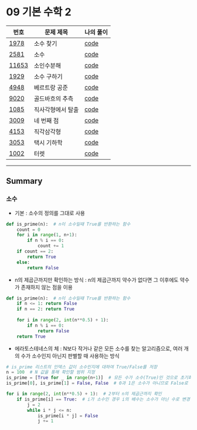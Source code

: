 # 09 기본 수학 2

|번호|문제 제목|나의 풀이|
|---|---|---|
[1978](https://www.acmicpc.net/problem/1978)|소수 찾기|[code](01_1978.py)
[2581](https://www.acmicpc.net/problem/2581)|소수|[code](02_2581.py)
[11653](https://www.acmicpc.net/problem/11653)|소인수분해|[code](03_11653.py)
[1929](https://www.acmicpc.net/problem/1929)|소수 구하기|[code](04_1929.py)
[4948](https://www.acmicpc.net/problem/4948)|베르트랑 공준|[code](05_4948.py)
[9020](https://www.acmicpc.net/problem/9020)|골드바흐의 추측|[code](06_9020.py)
[1085](https://www.acmicpc.net/problem/1085)|직사각형에서 탈출|[code](07_1085.py)
[3009](https://www.acmicpc.net/problem/3009)|네 번째 점|[code](08_3009.py)
[4153](https://www.acmicpc.net/problem/4153)|직각삼각형|[code](09_4153.py)
[3053](https://www.acmicpc.net/problem/3053)|택시 기하학|[code](10_3053.py)
[1002](https://www.acmicpc.net/problem/1002)|터렛|[code](11_1002.py)

---

## Summary

### 소수

- 기본 : 소수의 정의를 그대로 사용

```python
def is_prime(n):  # n이 소수일때 True를 반환하는 함수
    count = 0
    for i in range(1, n+1):
        if n % i == 0:
            count += 1
    if count == 2:
        return True
    else:
        return False
```

- n의 제곱근까지만 확인하는 방식 : n의 제곱근까지 약수가 없다면 그 이후에도 약수가 존재하지 않는 점을 이용

```python
def is_prime(n):  # n이 소수일때 True를 반환하는 함수
    if n <= 1: return False
    if n == 2: return True
    
    for i in range(2, int(n**0.5) + 1):
        if n % i == 0:
            return False
    return True
```

- 에라토스테네스의 체 : N보다 작거나 같은 모든 소수를 찾는 알고리즘으로, 여러 개의 수가 소수인지 아닌지 판별할 때 사용하는 방식

```python
# is_prime 리스트의 인덱스 값이 소수인지에 대하여 True/False를 저장
n = 100  # N 값을 통해 확인할 범위 지정
is_prime = [True for _ in range(n+1)]  # 모든 수가 소수(True)인 것으로 초기화
is_prime[0], is_prime[1] = False, False  # 0과 1은 소수가 아니므로 False로 초기화

for i in range(2, int(n**0.5) + 1):  # 2부터 n의 제곱근까지 확인
    if is_prime[i] == True:  # i가 소수인 경우 i의 배수는 소수가 아닌 수로 변경
        j = 2
        while i * j <= n:
            is_prime[i * j] = False
            j += 1
```